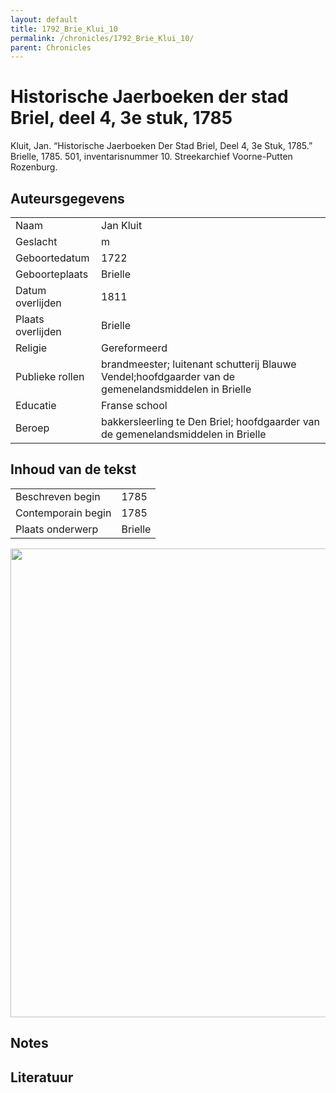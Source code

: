 ```yaml
---
layout: default
title: 1792_Brie_Klui_10
permalink: /chronicles/1792_Brie_Klui_10/
parent: Chronicles
--- 
```



# Historische Jaerboeken der stad Briel, deel 4, 3e stuk, 1785 

Kluit, Jan. “Historische Jaerboeken Der Stad Briel, Deel 4, 3e Stuk, 1785.” Brielle, 1785. 501, inventarisnummer 10. Streekarchief Voorne-Putten Rozenburg. 

## Auteursgegevens 

| | | 
| --------------- | --------------- | 
| Naam | Jan Kluit | 
| Geslacht | m | 
| Geboortedatum | 1722 | 
| Geboorteplaats | Brielle | 
| Datum overlijden | 1811 | 
| Plaats overlijden | Brielle | 
| Religie | Gereformeerd | 
| Publieke rollen | brandmeester; luitenant schutterij Blauwe Vendel;hoofdgaarder van de gemenelandsmiddelen in Brielle | 
| Educatie | Franse school | 
| Beroep | bakkersleerling te Den Briel; hoofdgaarder van de gemenelandsmiddelen in Brielle | 

## Inhoud van de tekst 

| | | 
| --------------- | --------------- | 
| Beschreven begin | 1785 | 
| Contemporain begin | 1785 | 
| Plaats onderwerp | Brielle | 

[<img src="..\..\barplots_chronicles\1792_Brie_Klui_10.jpg" width="750"/>](..\..\barplots_chronicles\1792_Brie_Klui_10.jpg) 

## Notes 

## Literatuur 


